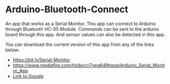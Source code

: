# Arduino-Bluetooth-Connect
An app that works as a Serial Monitor. This app can connect to Arduino through Bluetooth HC-05 Module. Commands can be sent to the arduino board through this app. And sensor values can also be detected in this app.

You can download the current version of this app from any of the links below:        
- https://bit.ly/Serial-Monitor
- https://www.mediafire.com/folder/cj7yeg649txpw/Arduino_Serial_Monitor_App
- [Link to Google](https://www.google.com)

